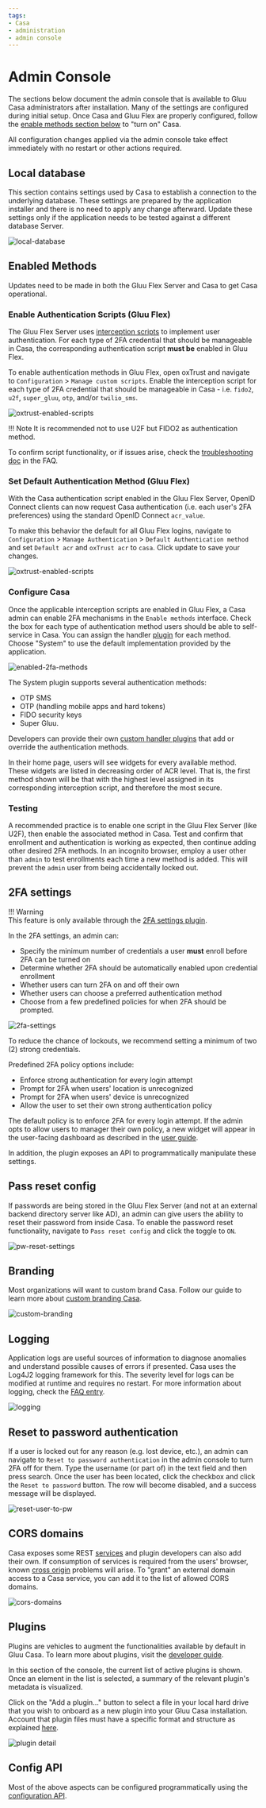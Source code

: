 ```yaml
---
tags:
- Casa
- administration
- admin console
---
```


# Admin Console

The sections below document the admin console that is available to Gluu Casa administrators after installation. 
Many of the settings are configured during initial setup. Once Casa and Gluu Flex are properly configured, follow 
the [enable methods section below](#enabled-methods) to "turn on" Casa. 

All configuration changes applied via the admin console take effect immediately with no restart or other actions 
required.

## Local database 

This section contains settings used by Casa to establish a connection to the underlying database. These settings are 
prepared by the application installer and there is no need to apply any change afterward. 
Update these settings only if the application needs to be tested against a different database Server. 

![local-database](../../assets/casa/admin-console/LocalDatabase.png)

## Enabled Methods

Updates need to be made in both the Gluu Flex Server and Casa to get Casa operational.

### Enable Authentication Scripts (Gluu Flex)

The Gluu Flex Server uses [interception scripts](https://gluu.org/docs/ce/admin-guide/custom-script/) to implement user 
authentication. For each type of 2FA credential that should be manageable in Casa, the corresponding authentication 
script **must be** enabled in Gluu Flex. 

To enable authentication methods in Gluu Flex, open oxTrust and navigate to  `Configuration` > `Manage custom scripts`. 
Enable the interception script for each type of 2FA credential that should be manageable in 
Casa - i.e. `fido2`, `u2f`, `super_gluu`, `otp`, and/or `twilio_sms`.  

![oxtrust-enabled-scripts](../../assets/casa/admin-console/oxTrust-enabled-scripts.png)

!!! Note
    It is recommended not to use U2F but FIDO2 as authentication method.
    
To confirm script functionality, or if issues arise, check the 
[troubleshooting doc](./faq.md#troubleshooting-interception-scripts) in the FAQ.


### Set Default Authentication Method (Gluu Flex)
With the Casa authentication script enabled in the Gluu Flex Server, OpenID Connect clients can now request Casa 
authentication (i.e. each user's 2FA preferences) using the standard OpenID Connect `acr_value`. 

To make this behavior the default for all Gluu Flex logins, navigate 
to `Configuration` > `Manage Authentication` > `Default Authentication method` and set `Default acr` 
and `oxTrust acr` to `casa`. Click update to save your changes. 

![oxtrust-enabled-scripts](../../assets/casa/admin-console/oxTrust-auth-mechanisms.png)
    
### Configure Casa

Once the applicable interception scripts are enabled in Gluu Flex, a Casa admin can enable 2FA mechanisms in 
the `Enable methods` interface. Check the box for each type of authentication method users should be able to 
self-service in Casa. You can assign the handler [plugin](#plugins) for each method. Choose "System" to use the 
default implementation provided by the application.

![enabled-2fa-methods](../../assets/casa/admin-console/enabled-2FA-methods.png)

The System plugin supports several authentication methods:

- OTP SMS
- OTP (handling mobile apps and hard tokens)
- FIDO security keys
- Super Gluu. 

Developers can provide their own [custom handler plugins](https://gluu.org/docs/casa/4.4/developer/authn-methods/) that
add or override the authentication methods.

In their home page, users will see widgets for every available method. These widgets are listed in decreasing order of 
ACR level. That is, the first method shown will be that with the highest level assigned in its corresponding 
interception script, and therefore the most secure.
    
### Testing 

A recommended practice is to enable one script in the Gluu Flex Server (like U2F), then enable the associated method in Casa.
Test and confirm that enrollment and authentication is working as expected, then continue adding other desired 2FA 
methods. In an incognito browser, employ a user other than `admin` to test enrollments each time a new method is added. 
This will prevent the `admin` user from being accidentally locked out.

## 2FA settings

!!! Warning  
    This feature is only available through the [2FA settings plugin](../plugins/2fa-settings.md).  

In the 2FA settings, an admin can:

- Specify the minimum number of credentials a user **must** enroll before 2FA can be turned on
- Determine whether 2FA should be automatically enabled upon credential enrollment
- Whether users can turn 2FA on and off their own
- Whether users can choose a preferred authentication method
- Choose from a few predefined policies for when 2FA should be prompted. 

![2fa-settings](../../assets/casa/admin-console/2FA-settings.png)

To reduce the chance of lockouts, we recommend setting a minimum of two (2) strong credentials. 

Predefined 2FA policy options include:

- Enforce strong authentication for every login attempt
- Prompt for 2FA when users' location is unrecognized
- Prompt for 2FA when users' device is unrecognized
- Allow the user to set their own strong authentication policy

The default policy is to enforce 2FA for every login attempt. If the admin opts to allow users to manager their own 
policy, a new widget will appear in the user-facing dashboard as described in 
the [user guide](../user-guide.md#2fa-settings--trusted-devices). 

In addition, the plugin exposes an API to programmatically manipulate these settings.

## Pass reset config

If passwords are being stored in the Gluu Flex Server (and not at an external backend directory server like AD), an admin 
can give users the ability to reset their password from inside Casa. To enable the password reset functionality, 
navigate to `Pass reset config` and click the toggle to `ON`.  

![pw-reset-settings](../../assets/casa/admin-console/pw-reset-setting.png)


## Branding

Most organizations will want to custom brand Casa. Follow our guide to learn more 
about [custom branding Casa](./custom-branding.md).

![custom-branding](../../assets/casa/admin-console/custom-branding.png)


## Logging

Application logs are useful sources of information to diagnose anomalies and understand possible causes of errors 
if presented. Casa uses the Log4J2 logging framework for this. The severity level for logs can be modified at runtime 
and requires no restart. For more information about logging, check the [FAQ entry](./faq.md#where-are-the-logs). 

![logging](../../assets/casa/admin-console/logging.png)


## Reset to password authentication

If a user is locked out for any reason (e.g. lost device, etc.), an admin can navigate 
to `Reset to password authentication` in the admin console to turn 2FA off for them. Type the username (or part of) in 
the text field and then press search. Once the user has been located, click the checkbox and click the 
`Reset to password` button. The row will become disabled, and a success message will be displayed.

![reset-user-to-pw](../../assets/casa/admin-console/reset-user-to-pw.png)

## CORS domains

Casa exposes some REST [services](../developer/rest-services.md) and plugin developers can also add their own. If 
consumption of services is required from the users' browser, known 
[cross origin](https://developer.mozilla.org/en-US/docs/Web/HTTP/CORS) problems will arise. To "grant" an external 
domain access to a Casa service, you can add it to the list of allowed CORS domains.

![cors-domains](../../assets/casa/admin-console/cors-domains.png)

## Plugins

Plugins are vehicles to augment the functionalities available by default in Gluu Casa. To learn more about plugins, 
visit the [developer guide](../developer/index.md#plugins).

In this section of the console, the current list of active plugins is shown. Once an element in the list is selected, 
a summary of the relevant plugin's metadata is visualized.

Click on the "Add a plugin..." button to select a file in your local hard drive that you wish to onboard as a new 
plugin into your Gluu Casa installation. Account that plugin files must have a specific format and structure as 
explained [here](../developer/intro-plugin.md#anatomy-of-a-plugin).

![plugin detail](../../assets/casa/admin-console/plugin-detail.png)

## Config API

Most of the above aspects can be configured programmatically using the [configuration API](../developer/config-api.md).

